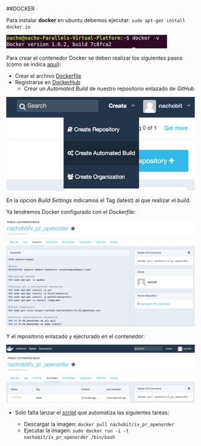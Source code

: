 ##DOCKER

Para instalar **docker** en ubuntu debemos ejecutar: ``` sudo apt-get install docker.io ```

![img](https://github.com/nachobit/ETSIIT/blob/master/backup/IV1516/ejercicios/practica/docker1.png)

Para crear el contenedor Docker se deben realizar los siguientes pasos (como se indica [aquí](https://docs.docker.com/docker-hub/builds/)): 

- Crear el archivo [Dockerfile](https://github.com/nachobit/IV_PR_OpenOrder/blob/master/Dockerfile) 
- Registrarse en [DockerHub](https://hub.docker.com)
	- Crear un *Automated Build* de nuestro repositorio enlazado de *GitHub*
	
![img](https://github.com/nachobit/ETSIIT/blob/master/backup/IV1516/ejercicios/practica/hub.png)

En la opción *Build Settings* indicamos el Tag (latest) al que realizar el build. 
	
Ya tendremos Docker configurado con el *Dockerfile*:

![img](https://github.com/nachobit/ETSIIT/blob/master/backup/IV1516/ejercicios/practica/hub1.png)

Y el repositorio enlazado y ejecturado en el contenedor:

![img](https://github.com/nachobit/ETSIIT/blob/master/backup/IV1516/ejercicios/practica/hub2.png)

- Solo falta lanzar el [script](https://github.com/nachobit/IV_PR_OpenOrder/blob/master/docker.sh) que automatiza las siguientes tareas:
	
	- Descargar la imagen: ``` docker pull nachobit/iv_pr_openorder ```
	- Ejecutar la imagen: ``` sudo docker run -i -t nachobit/iv_pr_openorder /bin/bash ```


